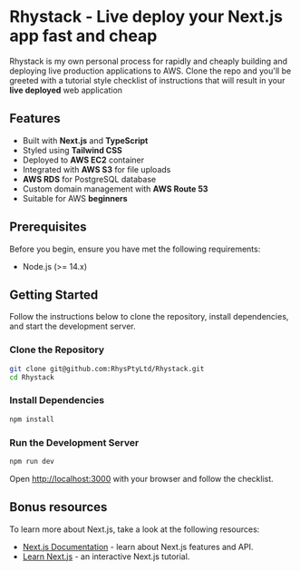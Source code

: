 # Rhystack - Live deploy your Next.js app fast and cheap

Rhystack is my own personal process for rapidly and cheaply building and deploying live production applications to AWS. Clone the repo and you'll be greeted with a tutorial style checklist of instructions that will result in your **live deployed** web application

## Features

- Built with **Next.js** and **TypeScript**
- Styled using **Tailwind CSS**
- Deployed to **AWS EC2** container
- Integrated with **AWS S3** for file uploads
- **AWS RDS** for PostgreSQL database
- Custom domain management with **AWS Route 53**
- Suitable for AWS **beginners**

## Prerequisites

Before you begin, ensure you have met the following requirements:

- Node.js (>= 14.x)

## Getting Started

Follow the instructions below to clone the repository, install dependencies, and start the development server.

### Clone the Repository

```bash
git clone git@github.com:RhysPtyLtd/Rhystack.git
cd Rhystack
```

### Install Dependencies

```bash
npm install
```

### Run the Development Server

```bash
npm run dev
```

Open [http://localhost:3000](http://localhost:3000) with your browser and follow the checklist.

## Bonus resources

To learn more about Next.js, take a look at the following resources:

- [Next.js Documentation](https://nextjs.org/docs) - learn about Next.js features and API.
- [Learn Next.js](https://nextjs.org/learn) - an interactive Next.js tutorial.

